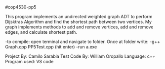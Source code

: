 #cop4530-pp5

This program implements an undirected weighted graph ADT to perform Dijsktras Algorithm and find the shortest path between two vertices. My graph implements methods to add and remove vertices, add and remove edges, and calculate shortest path.

-to compile: open terminal and navigate to folder. Once at folder write:
		-g++ Graph.cpp PP5Test.cpp (hit enter)
		-run a.exe
		
Project By: Camilo Sarabia
Test Code By: William Oropallo
Language: c++
Program used: VS code
